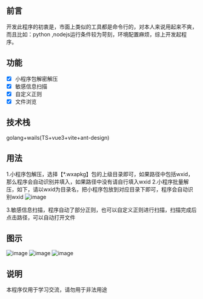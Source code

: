 ## 前言
开发此程序的初衷是，市面上类似的工具都是命令行的，对本人来说用起来不爽，而且比如：python ,nodejs运行条件较为苛刻，环境配置麻烦，综上开发起程序。


## 功能
- [x] 小程序包解密解压
- [x] 敏感信息扫描
- [x] 自定义正则
- [x] 文件浏览

## 技术栈
golang+wails(TS+vue3+vite+ant-design)

## 用法
1.小程序包解压，选择【*.wxapkg】包的上级目录即可，如果路径中包括wxid，那么程序会自动识别并填入，如果路径中没有请自行填入wxid
2.小程序批量解压，如下，请以wxid为目录名，把小程序包放到对应目录下即可，程序会自动识别wxid
![image](https://user-images.githubusercontent.com/53891640/215651971-35f954c7-34b4-4e19-88be-c5257126e3e5.png)

3.敏感信息扫描，程序自动了部分正则，也可以自定义正则进行扫描，扫描完成后点击路径，可以自动打开文件

## 图示
![image](https://user-images.githubusercontent.com/53891640/215632865-4c186384-ba65-4fd1-b6a5-1eaeb022c2ae.png)
![image](https://user-images.githubusercontent.com/53891640/215632919-fed52d14-c744-48ab-8b10-1230cf6a6a11.png)
![image](https://user-images.githubusercontent.com/53891640/215632939-8a47cc71-c1cd-4bbf-9666-e2a37d0808a1.png)



## 说明
本程序仅用于学习交流，请勿用于非法用途
